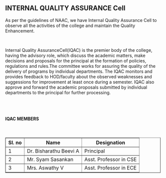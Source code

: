<h2>INTERNAL QUALITY ASSURANCE Cell </h2>
<p> As per the guidelines of NAAC, we have Internal Quality Assurance Cell to observe all the activities of the college and maintain the Quality Enhancement.</p>
<br/><p>Internal Quality AssuranceCell(IQAC) is the premier body of the college, having the advisory role, which discuss the academic matters, make decisions and proposals for the principal at the formation of policies, regulations and rules.The committee works for assuring the quality of the delivery of programs by individual departments. The IQAC monitors and provides feedback to HOD/faculty about the observed weaknesses and suggessions for improvement at least once during a semester. IQAC also approve and forward the academic proposals submitted by individual departments to the principal for further processing. </p>
<br/>
<br/>
<font colour="blue">
<h4>IQAC MEMBERS</h4>
</font>
<br/>
<table border="1" style="width:500px">
<tr><th>Sl. no</th><th>Name</th><th>Designation</th></tr>
<tr><td>1</td><td>Dr. Bisharathu Beevi A</td><td>Principal</td>
<tr><td>2</td><td>Mr. Syam Sasankan</td><td>Asst. Professor in CSE</td>
<tr><td>3</td><td>Mrs. Aswathy V</td><td>Asst. Professor in ECE</td>
</tr></tr></tr></table>
</div>
